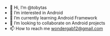 - 👋 Hi, I’m @tobytas
- 👀 I’m interested in Android
- 🌱 I’m currently learning Android Framework
- 💞️ I’m looking to collaborate on Android projects
- 📫 How to reach me wondergab12@gmail.com

<!---
tobytas/tobytas is a ✨ special ✨ repository because its `README.md` (this file) appears on your GitHub profile.
You can click the Preview link to take a look at your changes.
--->
